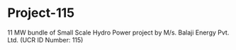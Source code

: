 # Project-115
11 MW bundle of Small Scale Hydro Power project by M/s. Balaji Energy Pvt. Ltd. (UCR ID Number: 115)
